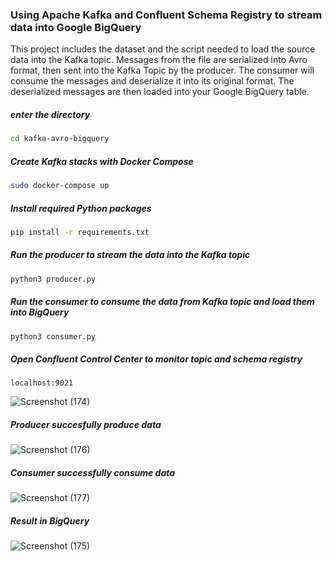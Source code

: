 ### Using Apache Kafka and Confluent Schema Registry to stream data into Google BigQuery

This project includes the dataset and the script needed to load the source data into the Kafka topic.
Messages from the file are serialized into Avro format, then sent into the Kafka Topic by the producer.
The consumer will consume the messages and deserialize it into its original format.
The deserialized messages are then loaded into your Google BigQuery table.

##### enter the directory
```bash
cd kafka-avro-bigquery
```

##### Create Kafka stacks with Docker Compose
```bash
sudo docker-compose up
```

##### Install required Python packages
```bash
pip install -r requirements.txt
```

##### Run the producer to stream the data into the Kafka topic
```bash
python3 producer.py
```

##### Run the consumer to consume the data from Kafka topic and load them into BigQuery
```bash
python3 consumer.py
```

##### Open Confluent Control Center to monitor topic and schema registry
```
localhost:9021
```
![Screenshot (174)](https://user-images.githubusercontent.com/108534539/227703985-c18170a5-03e2-4eb8-a91e-f8434fb94cef.png)


##### Producer succesfully produce data
![Screenshot (176)](https://user-images.githubusercontent.com/108534539/227703990-058496f3-c422-43c1-9d8b-5ae741d204c1.png)

##### Consumer successfully consume data
![Screenshot (177)](https://user-images.githubusercontent.com/108534539/227704003-45971398-f4f4-4539-8e0c-8c8933bb6df0.png)

##### Result in BigQuery
![Screenshot (175)](https://user-images.githubusercontent.com/108534539/227704041-e52de7fa-450e-445b-bf41-a9f44329ab86.png)

